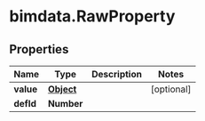 # bimdata.RawProperty

## Properties

Name | Type | Description | Notes
------------ | ------------- | ------------- | -------------
**value** | [**Object**](.md) |  | [optional] 
**defId** | **Number** |  | 


